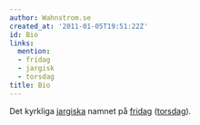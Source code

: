 ```yaml
---
author: Wahnstrom.se
created_at: '2011-01-05T19:51:22Z'
id: Bio
links:
  mention:
  - fridag
  - jargisk
  - torsdag
title: Bio
---
```


Det kyrkliga [jargiska] namnet på [fridag] ([torsdag]).

  [jargiska]: jargisk
  [fridag]: fridag
  [torsdag]: torsdag